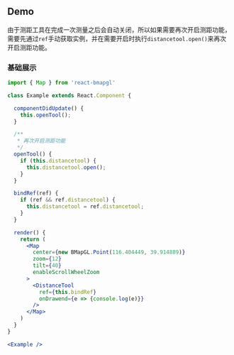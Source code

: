 ## Demo
由于测距工具在完成一次测量之后会自动关闭，所以如果需要再次开启测距功能，需要先通过`ref`手动获取实例，并在需要开启时执行`distancetool.open()`来再次开启测距功能。

### 基础展示
```jsx
import { Map } from 'react-bmapgl'

class Example extends React.Component {

  componentDidUpdate() {
    this.openTool();
  }

  /**
   * 再次开启测距功能
   */
  openTool() {
    if (this.distancetool) {
      this.distancetool.open();
    }
  }

  bindRef(ref) {
    if (ref && ref.distancetool) {
      this.distancetool = ref.distancetool;
    }
  }

  render() {
    return (
      <Map
        center={new BMapGL.Point(116.404449, 39.914889)}
        zoom={12}
        tilt={40}
        enableScrollWheelZoom
      >
        <DistanceTool
          ref={this.bindRef}
          onDrawend={e => {console.log(e)}}
        />
      </Map>
    )
  }
}

<Example />
```